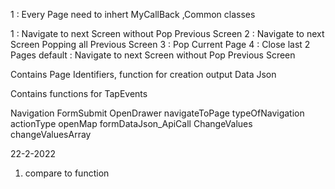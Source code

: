<!-- New Page Creation Instruction -->
  1 : Every Page need to inhert MyCallBack ,Common classes

<!-- Page Navigation Type (Event Name: typeOfNavigation)-->
  1 : Navigate to next Screen without Pop Previous Screen
  2 : Navigate to next Screen  Popping all  Previous Screen
  3 : Pop Current Page
  4 : Close last 2 Pages
  default :  Navigate to next Screen without Pop Previous Screen

<!-- General Class -->
  Contains Page Identifiers, function for creation output Data Json

<!-- Common Class  -->
  Contains functions for TapEvents

<!--Common Click Event Names -->
Navigation
FormSubmit
OpenDrawer
navigateToPage
typeOfNavigation
actionType
openMap
formDataJson_ApiCall
ChangeValues
changeValuesArray


<!-- v-0.0.1 -->
22-2-2022
1. compare to function

